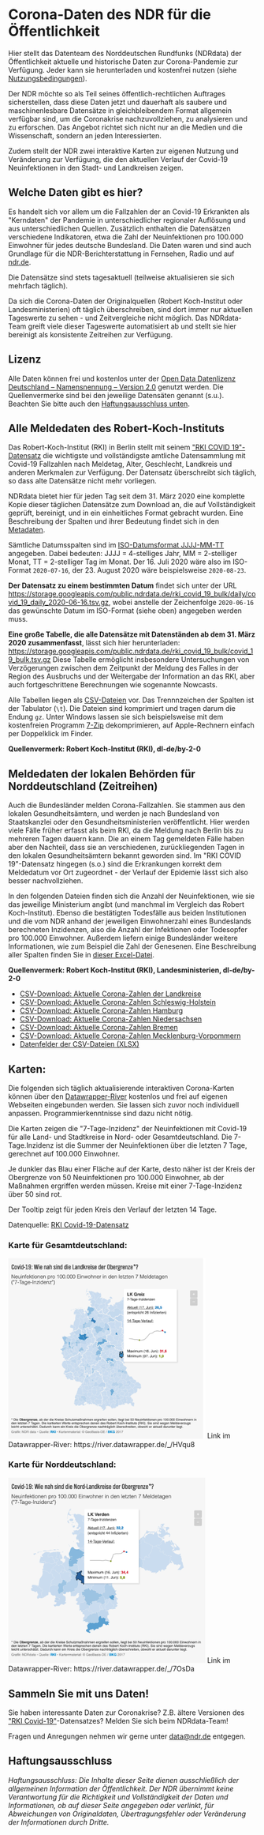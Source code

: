 # Corona-Daten des NDR für die Öffentlichkeit

Hier stellt das Datenteam des Norddeutschen Rundfunks (NDRdata) der Öffentlichkeit aktuelle und historische Daten zur Corona-Pandemie zur Verfügung. Jeder kann sie herunterladen und kostenfrei nutzen (siehe [Nutzungsbedingungen](#Lizenz)).

Der NDR möchte so als Teil seines öffentlich-rechtlichen Auftrages sicherstellen, dass diese Daten jetzt und dauerhaft als saubere und maschinenlesbare Datensätze in gleichbleibendem Format allgemein verfügbar sind, um die Coronakrise nachzuvollziehen, zu analysieren und zu erforschen. Das Angebot richtet sich nicht nur an die Medien und die Wissenschaft, sondern an jeden Interessierten.

Zudem stellt der NDR zwei interaktive Karten zur eigenen Nutzung und Veränderung zur Verfügung, die den aktuellen Verlauf der Covid-19 Neuinfektionen in den Stadt- und Landkreisen zeigen.

## Welche Daten gibt es hier?

Es handelt sich vor allem um die Fallzahlen der an Covid-19 Erkrankten als "Kerndaten" der Pandemie in unterschiedlicher regionaler Auflösung und aus unterschiedlichen Quellen. Zusätzlich enthalten die Datensätzen verschiedene Indikatoren, etwa die Zahl der Neuinfektionen pro 100.000 Einwohner für jedes deutsche Bundesland. Die Daten waren und sind auch Grundlage für die NDR-Berichterstattung in Fernsehen, Radio und auf [ndr.de](https://www.ndr.de/ "Webseite des NDR").

Die Datensätze sind stets tagesaktuell (teilweise aktualisieren sie sich mehrfach täglich).

Da sich die Corona-Daten der Originalquellen (Robert Koch-Institut oder Landesministerien) oft täglich überschreiben, sind dort immer nur aktuellen Tageswerte zu sehen - und Zeitvergleiche nicht möglich. Das NDRdata-Team greift viele dieser Tageswerte automatisiert ab und stellt sie hier bereinigt als konsistente Zeitreihen zur Verfügung.

## Lizenz

Alle Daten können frei und kostenlos unter der [Open Data Datenlizenz Deutschland – Namensnennung – Version 2.0](https://www.govdata.de/dl-de/by-2-0) genutzt werden. Die Quellenvermerke sind bei den jeweilige Datensäten genannt (s.u.). Beachten Sie bitte auch den [Haftungsausschluss unten](#Haftungsausschluss).

## Alle Meldedaten des Robert-Koch-Instituts

Das Robert-Koch-Institut (RKI) in Berlin stellt mit seinem ["RKI COVID 19"-Datensatz](https://npgeo-corona-npgeo-de.hub.arcgis.com/datasets/dd4580c810204019a7b8eb3e0b329dd6_0/data) die wichtigste und vollständigste amtliche Datensammlung mit Covid-19 Fallzahlen nach Meldetag, Alter, Geschlecht, Landkreis und anderen Merkmalen zur Verfügung. Der Datensatz überschreibt sich täglich, so dass alte Datensätze nicht mehr vorliegen.

NDRdata bietet hier für jeden Tag seit dem 31. März 2020 eine komplette Kopie dieser täglichen Datensätze zum Download an, die auf Vollständigkeit geprüft, bereinigt, und in ein einheitliches Format gebracht wurden. Eine Beschreibung der Spalten und ihrer Bedeutung findet sich in den [Metadaten](https://www.arcgis.com/home/item.html?id=dd4580c810204019a7b8eb3e0b329dd6).

Sämtliche Datumsspalten sind im [ISO-Datumsformat JJJJ-MM-TT](https://de.wikipedia.org/wiki/ISO_8601#Datum) angegeben. Dabei bedeuten: JJJJ = 4-stelliges Jahr, MM = 2-stelliger Monat, TT = 2-stelliger Tag im Monat. Der 16. Juli 2020 wäre also im ISO-Format `2020-07-16`, der 23. August 2020 wäre beispielsweise `2020-08-23`.

**Der Datensatz zu einem bestimmten Datum** findet sich unter der URL https://storage.googleapis.com/public.ndrdata.de/rki_covid_19_bulk/daily/covid_19_daily_2020-06-16.tsv.gz, wobei anstelle der Zeichenfolge `2020-06-16` das gewünschte Datum im ISO-Format (siehe oben) angegeben werden muss.

**Eine große Tabelle, die alle Datensätze mit Datenständen ab dem 31. März 2020 zusammenfasst**, lässt sich hier herunterladen: https://storage.googleapis.com/public.ndrdata.de/rki_covid_19_bulk/covid_19_bulk.tsv.gz Diese Tabelle ermöglicht insbesondere Untersuchungen von Verzögerungen zwischen dem Zeitpunkt der Meldung des Falles in der Region des Ausbruchs und der Weitergabe der Information an das RKI, aber auch fortgeschrittene Berechnungen wie sogenannte Nowcasts.

Alle Tabellen liegen als [CSV-Dateien](https://de.wikipedia.org/wiki/CSV_(Dateiformat)) vor. Das Trennnzeichen der Spalten ist der Tabulator (`\t`). Die Dateien sind komprimiert und tragen darum die Endung `gz`. Unter Windows lassen sie sich beispielsweise mit dem kostenfreien Programm [7-Zip](https://www.7-zip.org/) dekomprimieren, auf Apple-Rechnern einfach per Doppelklick im Finder.

**Quellenvermerk: Robert Koch-Institut (RKI), dl-de/by-2-0**

## Meldedaten der lokalen Behörden für Norddeutschland (Zeitreihen)

Auch die Bundesländer melden Corona-Fallzahlen. Sie stammen aus den lokalen Gesundheitsämtern, und werden je nach Bundesland von Staatskanzlei oder den Gesundheitsministerien veröffentlicht. Hier werden viele Fälle früher erfasst als beim RKI, da die Meldung nach Berlin bis zu mehreren Tagen dauern kann. Die an einem Tag gemeldeten Fälle haben aber den Nachteil, dass sie an verschiedenen, zurückliegenden Tagen in den lokalen Gesundheitsämtern bekannt geworden sind. Im "RKI COVID 19"-Datensatz hingegen (s.o.) sind die Erkrankungen korrekt dem Meldedatum vor Ort zugeordnet - der Verlauf der Epidemie lässt sich also besser nachvollziehen.

In den folgenden Dateien finden sich die Anzahl der Neuinfektionen, wie sie das jeweilige Ministerium angibt (und manchmal im Vergleich das Robert Koch-Institut). Ebenso die bestätigten Todesfälle aus beiden Institutionen und die vom NDR anhand der jeweiligen Einwohnerzahl eines Bundeslands berechneten Inzidenzen, also die Anzahl der Infektionen oder Todesopfer pro 100.000 Einwohner. Außerdem liefern einige Bundesländer weitere Informationen, wie zum Beispiel die Zahl der Genesenen. Eine Beschreibung aller Spalten finden Sie in [dieser Excel-Datei](/data/coronadownload112.xlsx "Download starten: Datenfelder der CSV-Dateien (XLSX)").

**Quellenvermerk: Robert Koch-Institut (RKI), Landesministerien, dl-de/by-2-0**

*   [CSV-Download: Aktuelle Corona-Zahlen der Landkreise](https://storage.googleapis.com/ndrdata-corona-csv/csv/landkreise_aktuell.csv "Link: CSV-Download: Aktuelle Corona-Zahlen der Landkreise")
*   [CSV-Download: Aktuelle Corona-Zahlen Schleswig-Holstein](https://storage.googleapis.com/ndrdata-corona-csv/csv/aktueller_stand_schleswig_holstein.csv "Link: CSV-Download: Aktuelle Corona-Zahlen Schleswig-Holstein")
*   [CSV-Download: Aktuelle Corona-Zahlen Hamburg](https://storage.googleapis.com/ndrdata-corona-csv/csv/aktueller_stand_hamburg.csv "Link: CSV-Download: Aktuelle Corona-Zahlen Hamburg")
*   [CSV-Download: Aktuelle Corona-Zahlen Niedersachsen](https://storage.googleapis.com/ndrdata-corona-csv/csv/aktueller_stand_niedersachsen.csv "Link: CSV-Download: Aktuelle Corona-Zahlen Niedersachsen")
*   [CSV-Download: Aktuelle Corona-Zahlen Bremen](https://storage.googleapis.com/ndrdata-corona-csv/csv/aktueller_stand_bremen.csv "Link: CSV-Download: Aktuelle Corona-Zahlen Bremen")
*   [CSV-Download: Aktuelle Corona-Zahlen Mecklenburg-Vorpommern](https://storage.googleapis.com/ndrdata-corona-csv/csv/aktueller_stand_mecklenburg_vorpommern.csv "Link: CSV-Download: Aktuelle Corona-Zahlen Mecklenburg-Vorpommern")
*   [Datenfelder der CSV-Dateien (XLSX)](/data/coronadownload112.xlsx "Download starten: Datenfelder der CSV-Dateien (XLSX)")

## Karten:

Die folgenden sich täglich aktualisierende interaktiven Corona-Karten können über den [Datawrapper-River](https://river.datawrapper.de/) kostenlos und frei auf eigenen Webseiten eingebunden werden. Sie lassen sich zuvor noch individuell anpassen. Programmierkenntnisse sind dazu nicht nötig.

Die Karten zeigen die "7-Tage-Inzidenz" der Neuinfektionen mit Covid-19 für alle Land- und Stadtkreise in Nord- oder Gesamtdeutschland. Die 7-Tage.Inzidenz ist die Summer der Neuinfektionen über die letzten 7 Tage, gerechnet auf 100.000 Einwohner.

Je dunkler das Blau einer Fläche auf der Karte, desto näher ist der Kreis der Obergrenze von 50 Neuinfektionen pro 100.000 Einwohner, ab der Maßnahmen ergriffen werden müssen. Kreise mit einer 7-Tage-Inzidenz über 50 sind rot.

Der Tooltip zeigt für jeden Kreis den Verlauf der letzten 14 Tage.

Datenquelle: [RKI Covid-19-Datensatz](https://npgeo-corona-npgeo-de.hub.arcgis.com/datasets/dd4580c810204019a7b8eb3e0b329dd6_0/data)

### Karte für Gesamtdeutschland:

<img src="png/Deutschlandkarte_neu.png" width="400">
Link im Datawrapper-River: https://river.datawrapper.de/_/HVqu8

### Karte für Norddeutschland:

<img src="png/Nordkarte_neu.png" width="400">
Link im Datawrapper-River: https://river.datawrapper.de/_/7OsDa

## Sammeln Sie mit uns Daten!

Sie haben interessante Daten zur Coronakrise? Z.B. ältere Versionen des ["RKI Covid-19"](#Die-Basis:-RKI-Mirror-&-Bulk)-Datensatzes? Melden Sie sich beim NDRdata-Team!

Fragen und Anregungen nehmen wir gerne unter [data@ndr.de](mailto:data@ndr.de "Link: Link zur E-Mail-Adresse data@ndr.de") entgegen.

## Haftungsausschluss

*Haftungsausschluss: Die Inhalte dieser Seite dienen ausschließlich der allgemeinen Information der Öffentlichkeit. Der NDR übernimmt keine Verantwortung für die Richtigkeit und Vollständigkeit der Daten und Informationen, ob auf dieser Seite angegeben oder verlinkt, für Abweichungen von Originaldaten, Übertragungsfehler oder Veränderung der Informationen durch Dritte.*
